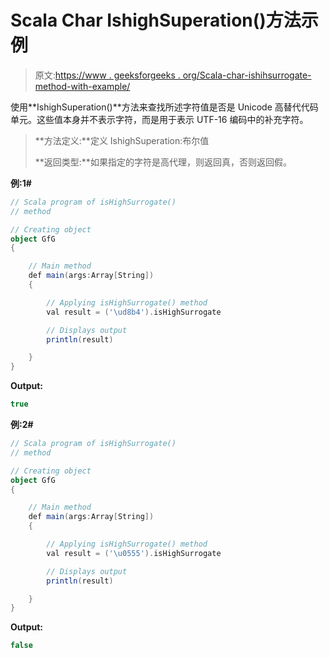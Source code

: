 # Scala Char IshighSuperation()方法示例

> 原文:[https://www . geeksforgeeks . org/Scala-char-ishihsurrogate-method-with-example/](https://www.geeksforgeeks.org/scala-char-ishighsurrogate-method-with-example/)

使用**IshighSuperation()**方法来查找所述字符值是否是 Unicode 高替代代码单元。这些值本身并不表示字符，而是用于表示 UTF-16 编码中的补充字符。

> **方法定义:**定义 IshighSuperation:布尔值
> 
> **返回类型:**如果指定的字符是高代理，则返回真，否则返回假。

**例:1#**

```scala
// Scala program of isHighSurrogate()
// method

// Creating object
object GfG
{ 

    // Main method
    def main(args:Array[String])
    {

        // Applying isHighSurrogate() method 
        val result = ('\ud8b4').isHighSurrogate

        // Displays output
        println(result)

    }
} 
```

**Output:**

```scala
true

```

**例:2#**

```scala
// Scala program of isHighSurrogate()
// method

// Creating object
object GfG
{ 

    // Main method
    def main(args:Array[String])
    {

        // Applying isHighSurrogate() method
        val result = ('\u0555').isHighSurrogate

        // Displays output
        println(result)

    }
} 
```

**Output:**

```scala
false

```